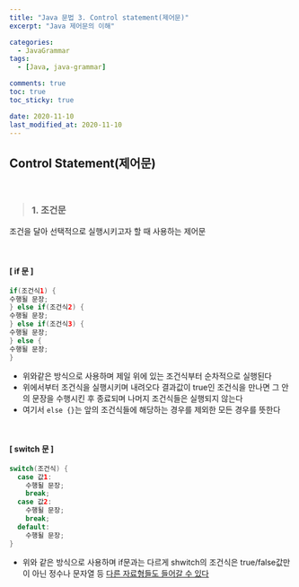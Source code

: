 ```yaml
---
title: "Java 문법 3. Control statement(제어문)"
excerpt: "Java 제어문의 이해"

categories:
  - JavaGrammar
tags:
  - [Java, java-grammar]

comments: true
toc: true
toc_sticky: true

date: 2020-11-10
last_modified_at: 2020-11-10
---
```


## Control Statement(제어문)

<br>

> ### 1. 조건문

조건을 달아 선택적으로 실행시키고자 할 때 사용하는 제어문

<br>

#### [ if 문 ]

```java
if(조건식1) {
수행될 문장;
} else if(조건식2) {
수행될 문장;
} else if(조건식3) {
수행될 문장;
} else {
수행될 문장;
}
```

- 위와같은 방식으로 사용하며 제일 위에 있는 조건식부터 순차적으로 실행된다
- 위에서부터 조건식을 실행시키며 내려오다 결과값이 true인 조건식을 만나면 그 안의 문장을 수행시킨 후 종료되며 나머지 조건식들은 실행되지 않는다
- 여기서 `else {}`는 앞의 조건식들에 해당하는 경우를 제외한 모든 경우를 뜻한다

<br>

#### [ switch 문 ]

```java
switch(조건식) {
  case 값1:
    수행될 문장;
    break;
  case 값2:
    수행될 문장;
    break;
  default:
    수행될 문장;
}
```

- 위와 같은 방식으로 사용하며 if문과는 다르게 shwitch의 조건식은 true/false값만이 아닌 정수나 문자열 등 <u>다른 자료형들도 들어갈 수 있다</u>
